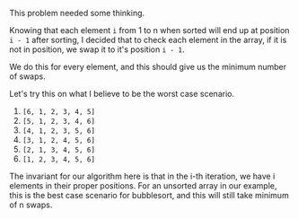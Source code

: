 This problem needed some thinking.

Knowing that each element `i` from 1 to n when sorted will end up at position `i - 1` after sorting, I decided that to check each element in the array, if it is not in position, we swap it to it's position `i - 1`.

We do this for every element, and this should give us the minimum number of swaps.

Let's try this on what I believe to be the worst case scenario.

1. `[6, 1, 2, 3, 4, 5]`
2. `[5, 1, 2, 3, 4, 6]`
3. `[4, 1, 2, 3, 5, 6]`
4. `[3, 1, 2, 4, 5, 6]`
5. `[2, 1, 3, 4, 5, 6]`
6. `[1, 2, 3, 4, 5, 6]`

The invariant for our algorithm here is that in the i-th iteration, we have i elements in their proper positions. For an unsorted array in our example, this is the best case scenario for bubblesort, and this will still take minimum of n swaps.
